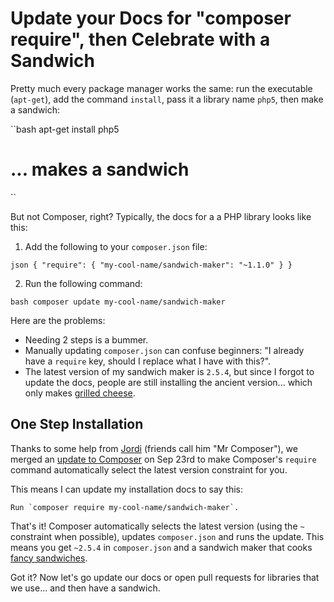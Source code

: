 # Update your Docs for "composer require", then Celebrate with a Sandwich

Pretty much every package manager works the same: run the executable (`apt-get`),
add the command `install`, pass it a library name `php5`, then make a
sandwich:

``bash
apt-get install php5
# ... makes a sandwich
``

But not Composer, right? Typically, the docs for a a PHP library looks like
this:

1. Add the following to your `composer.json` file:

``json
{
    "require": {
        "my-cool-name/sandwich-maker": "~1.1.0"
    }
}
``

2. Run the following command:

``bash
    composer update my-cool-name/sandwich-maker
``

Here are the problems:

- Needing 2 steps is a bummer.
- Manually updating `composer.json` can confuse beginners: "I already
  have a `require` key, should I replace what I have with this?".
- The latest version of my sandwich maker is `2.5.4`, but since I forgot
  to update the docs, people are still installing the ancient version... which
  only makes [grilled cheese](http://lifeasmodernwife.files.wordpress.com/2011/12/img_2240.jpg).

## One Step Installation

Thanks to some help from [Jordi](https://twitter.com/seldaek) (friends call him "Mr Composer"), we merged
an [update to Composer](https://github.com/composer/composer/pull/3096) on Sep 23rd to make Composer's `require` command
automatically select the latest version constraint for you.

This means I can update my installation docs to say this:

    Run `composer require my-cool-name/sandwich-maker`.

That's it! Composer automatically selects the latest version (using the `~`
constraint when possible), updates `composer.json` and runs the update.
This means you get `~2.5.4` in `composer.json` and a sandwich maker
that cooks [fancy sandwiches](http://everyoneneedsaplanb.com/wp-content/uploads/2012/08/Fancy-Sandwich.jpg).

Got it? Now let's go update our docs or open pull requests for libraries
that we use... and then have a sandwich.
